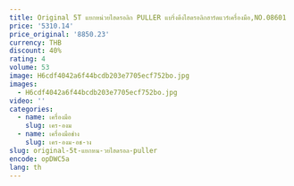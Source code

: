 ```yaml
---
title: Original 5T แยกหน่วยไฮดรอลิก PULLER แบริ่งดึงไฮดรอลิกฮาร์ดแวร์เครื่องมือ,NO.08601
price: '5310.14'
price_original: '8850.23'
currency: THB
discount: 40%
rating: 4
volume: 53
image: H6cdf4042a6f44bcdb203e7705ecf752bo.jpg
images:
  - H6cdf4042a6f44bcdb203e7705ecf752bo.jpg
video: ''
categories:
  - name: เครื่องมือ
    slug: เคร-องม
  - name: เครื่องมือช่าง
    slug: เคร-องม-อช-าง
slug: original-5t-แยกหน-วยไฮดรอล-puller
encode: opDWC5a
lang: th
---
```

  